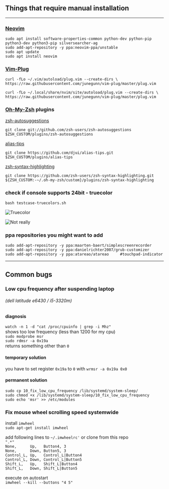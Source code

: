 ## Things that require manual installation
----
### [Neovim](https://github.com/neovim/neovim)

`sudo apt install software-properties-common python-dev python-pip python3-dev python3-pip silversearcher-ag`  
`sudo add-apt-repository -y ppa:neovim-ppa/unstable`  
`sudo apt update`  
`sudo apt install neovim`


### [Vim-Plug](https://github.com/junegunn/vim-plug)

`curl -fLo ~/.vim/autoload/plug.vim --create-dirs \
    https://raw.githubusercontent.com/junegunn/vim-plug/master/plug.vim`

`curl -fLo ~/.local/share/nvim/site/autoload/plug.vim --create-dirs \
    https://raw.githubusercontent.com/junegunn/vim-plug/master/plug.vim`


### [Oh-My-Zsh](https://github.com/robbyrussell/oh-my-zsh) plugins

[zsh-autosuggestions](https://github.com/zsh-users/zsh-autosuggestions)


`git clone git://github.com/zsh-users/zsh-autosuggestions $ZSH_CUSTOM/plugins/zsh-autosuggestions`


[alias-tips](https://github.com/djui/alias-tips)


`git clone https://github.com/djui/alias-tips.git $ZSH_CUSTOM/plugins/alias-tips`


[zsh-syntax-highlighting](https://github.com/zsh-users/zsh-syntax-highlighting)


`git clone https://github.com/zsh-users/zsh-syntax-highlighting.git ${ZSH_CUSTOM:-~/.oh-my-zsh/custom}/plugins/zsh-syntax-highlighting`

### check if console supports 24bit - truecolor
`bash testcase-truecolors.sh`

![](http://i.imgur.com/2OfD8qT.png, "Truecolor")

![](http://i.imgur.com/B7npkfM.png, "Not really")


### ppa repositories you might want to add


`sudo add-apt-repository -y ppa:maarten-baert/simplescreenrecorder`  
`sudo add-apt-repository -y ppa:danielrichter2007/grub-customizer`  
`sudo add-apt-repository -y ppa:atareao/atareao     #touchpad-indicator`

----

## Common bugs

### Low cpu frequency after suspending laptop
###### (dell latitude e6430 / i5-3320m)

#### diagnosis
`watch -n 1 -d "cat /proc/cpuinfo | grep -i Mhz"`  
shows too low frequency (less than 1200 for my cpu)  
`sudo modprobe msr`  
`sudo rdmsr -a 0x19a`  
returns something other than `0`

#### temporary solution
you have to set register `0x19a` to `0` with `wrmsr -a 0x19a 0x0`

#### permanent solution

`sudo cp 10_fix_low_cpu_frequency /lib/systemd/system-sleep/`  
`sudo chmod +x /lib/systemd/system-sleep/10_fix_low_cpu_frequency`  
`sudo echo 'msr' >> /etc/modules`


### Fix mouse wheel scrolling speed systemwide
install `imwheel`  
`sudo apt-get install imwheel`

add following lines to `~/.imwheelrc'` or clone from this repo  
`".*"`  
`None,      Up,   Button4, 3`  
`None,      Down, Button5, 3`  
`Control_L, Up,   Control_L|Button4`  
`Control_L, Down, Control_L|Button5`  
`Shift_L,   Up,   Shift_L|Button4`  
`Shift_L,   Down, Shift_L|Button5`  

execute on autostart  
`imwheel --kill --buttons "4 5"`
